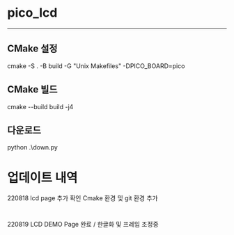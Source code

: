 # pico_lcd
---
## CMake 설정
cmake -S . -B build -G "Unix Makefiles" -DPICO_BOARD=pico

## CMake 빌드
cmake --build build -j4

## 다운로드
python .\down.py

# 업데이트 내역
220818 lcd page 추가 확인 Cmake 환경 및 git 환경 추가
#
220819 LCD DEMO Page 완료 / 한글화 및 프레임 조정중 
